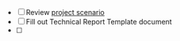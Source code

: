 - [ ] Review [project scenario](../AssessmentContent/ICTPRG430_549_AT3_Scenario_SH_TQM_v1.pdf)
- [ ] Fill out Technical Report Template document
- [ ] 